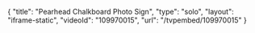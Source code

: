 {
    "title": "Pearhead Chalkboard Photo Sign",
    "type": "solo",
    "layout": "iframe-static",
    "videoId": "109970015",
    "url": "\/tvpembed\/109970015"
}